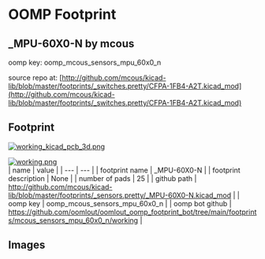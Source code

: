 # OOMP Footprint  
## _MPU-60X0-N  by mcous  
  
oomp key: oomp_mcous_sensors_mpu_60x0_n  
  
source repo at: [http://github.com/mcous/kicad-lib/blob/master/footprints/_switches.pretty/CFPA-1FB4-A2T.kicad_mod](http://github.com/mcous/kicad-lib/blob/master/footprints/_switches.pretty/CFPA-1FB4-A2T.kicad_mod)  
## Footprint  
  
[![working_kicad_pcb_3d.png](working_kicad_pcb_3d_600.png)](working_kicad_pcb_3d.png)  
  
[![working.png](working_600.png)](working.png)  
| name | value | 
| --- | --- | 
| footprint name | _MPU-60X0-N | 
| footprint description | None | 
| number of pads | 25 | 
| github path | http://github.com/mcous/kicad-lib/blob/master/footprints/_sensors.pretty/_MPU-60X0-N.kicad_mod | 
| oomp key | oomp_mcous_sensors_mpu_60x0_n | 
| oomp bot github | https://github.com/oomlout/oomlout_oomp_footprint_bot/tree/main/footprints/mcous_sensors_mpu_60x0_n/working | 
## Images  
